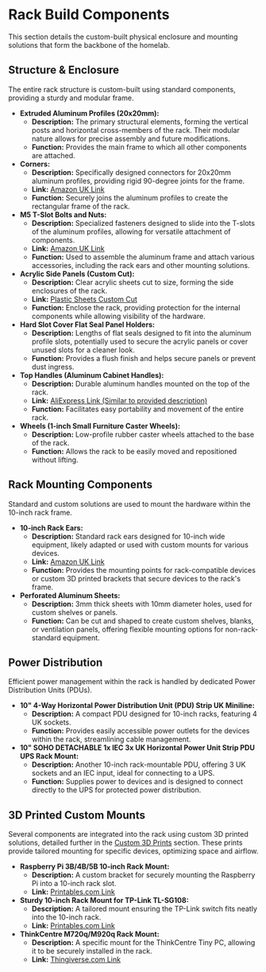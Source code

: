 # Rack Build Components

This section details the custom-built physical enclosure and mounting solutions that form the backbone of the homelab.

## Structure & Enclosure

The entire rack structure is custom-built using standard components, providing a sturdy and modular frame.

* **Extruded Aluminum Profiles (20x20mm):**
    * **Description:** The primary structural elements, forming the vertical posts and horizontal cross-members of the rack. Their modular nature allows for precise assembly and future modifications.
    * **Function:** Provides the main frame to which all other components are attached.
* **Corners:**
    * **Description:** Specifically designed connectors for 20x20mm aluminum profiles, providing rigid 90-degree joints for the frame.
    * **Link:** [Amazon UK Link](https://www.amazon.co.uk/dp/B0CPL6DDYH?ref=ppx_yo2ov_dt_b_fed_asin_title)
    * **Function:** Securely joins the aluminum profiles to create the rectangular frame of the rack.
* **M5 T-Slot Bolts and Nuts:**
    * **Description:** Specialized fasteners designed to slide into the T-slots of the aluminum profiles, allowing for versatile attachment of components.
    * **Link:** [Amazon UK Link](https://www.amazon.co.uk/dp/B0CDBY3PHR?ref=ppx_yo2ov_dt_b_fed_asin_title)
    * **Function:** Used to assemble the aluminum frame and attach various accessories, including the rack ears and other mounting solutions.
* **Acrylic Side Panels (Custom Cut):**
    * **Description:** Clear acrylic sheets cut to size, forming the side enclosures of the rack.
    * **Link:** [Plastic Sheets Custom Cut](https://www.plasticsheets.com/clear-acrylic-sheet-cut-to-size/)
    * **Function:** Enclose the rack, providing protection for the internal components while allowing visibility of the hardware.
* **Hard Slot Cover Flat Seal Panel Holders:**
    * **Description:** Lengths of flat seals designed to fit into the aluminum profile slots, potentially used to secure the acrylic panels or cover unused slots for a cleaner look.
    * **Function:** Provides a flush finish and helps secure panels or prevent dust ingress.
* **Top Handles (Aluminum Cabinet Handles):**
    * **Description:** Durable aluminum handles mounted on the top of the rack.
    * **Link:** [AliExpress Link (Similar to provided description)](https://www.aliexpress.com/item/1005004133524750.html?spm=a2g0o.cart.0.0.128738dao2uEzj&mp=1&pdp_npi=5%40dis%21GBP%21GBP%203.23%21GBP%203.23%21%21%21%21%21%40211b61a417410326081112704efc3b%2112000028145701929%21ct%21UK%212280467646%21%211%210)
    * **Function:** Facilitates easy portability and movement of the entire rack.
* **Wheels (1-inch Small Furniture Caster Wheels):**
    * **Description:** Low-profile rubber caster wheels attached to the base of the rack.
    * **Function:** Allows the rack to be easily moved and repositioned without lifting.

## Rack Mounting Components

Standard and custom solutions are used to mount the hardware within the 10-inch rack frame.

* **10-inch Rack Ears:**
    * **Description:** Standard rack ears designed for 10-inch wide equipment, likely adapted or used with custom mounts for various devices.
    * **Link:** [Amazon UK Link](https://www.amazon.co.uk/dp/B00LFSC3K6?ref=ppx_yo2ov_dt_b_fed_asin_title)
    * **Function:** Provides the mounting points for rack-compatible devices or custom 3D printed brackets that secure devices to the rack's frame.
* **Perforated Aluminum Sheets:**
    * **Description:** 3mm thick sheets with 10mm diameter holes, used for custom shelves or panels.
    * **Function:** Can be cut and shaped to create custom shelves, blanks, or ventilation panels, offering flexible mounting options for non-rack-standard equipment.

## Power Distribution

Efficient power management within the rack is handled by dedicated Power Distribution Units (PDUs).

* **10" 4-Way Horizontal Power Distribution Unit (PDU) Strip UK Miniline:**
    * **Description:** A compact PDU designed for 10-inch racks, featuring 4 UK sockets.
    * **Function:** Provides easily accessible power outlets for the devices within the rack, streamlining cable management.
* **10" SOHO DETACHABLE 1x IEC 3x UK Horizontal Power Unit Strip PDU UPS Rack Mount:**
    * **Description:** Another 10-inch rack-mountable PDU, offering 3 UK sockets and an IEC input, ideal for connecting to a UPS.
    * **Function:** Supplies power to devices and is designed to connect directly to the UPS for protected power distribution.

## 3D Printed Custom Mounts

Several components are integrated into the rack using custom 3D printed solutions, detailed further in the [Custom 3D Prints](3d_prints/README.md) section. These prints provide tailored mounting for specific devices, optimizing space and airflow.

* **Raspberry Pi 3B/4B/5B 10-inch Rack Mount:**
    * **Description:** A custom bracket for securely mounting the Raspberry Pi into a 10-inch rack slot.
    * **Link:** [Printables.com Link](https://www.printables.com/model/1185545-raspberry-pi-3b4b5b-10-inch-rack-mount/files)
* **Sturdy 10-inch Rack Mount for TP-Link TL-SG108:**
    * **Description:** A tailored mount ensuring the TP-Link switch fits neatly into the 10-inch rack.
    * **Link:** [Printables.com Link](https://www.printables.com/model/967188-sturdy-10-inch-rack-mount-for-the-tl-sg108-consume/files)
* **ThinkCentre M720q/M920q Rack Mount:**
    * **Description:** A specific mount for the ThinkCentre Tiny PC, allowing it to be securely installed in the rack.
    * **Link:** [Thingiverse.com Link](https://www.thingiverse.com/thing:6859441)
